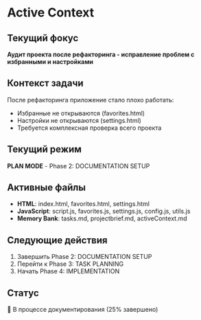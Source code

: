 # Active Context

## Текущий фокус
**Аудит проекта после рефакторинга - исправление проблем с избранными и настройками**

## Контекст задачи
После рефакторинга приложение стало плохо работать:
- Избранные не открываются (favorites.html)
- Настройки не открываются (settings.html)
- Требуется комплексная проверка всего проекта

## Текущий режим
**PLAN MODE** - Phase 2: DOCUMENTATION SETUP

## Активные файлы
- **HTML**: index.html, favorites.html, settings.html
- **JavaScript**: script.js, favorites.js, settings.js, config.js, utils.js
- **Memory Bank**: tasks.md, projectbrief.md, activeContext.md

## Следующие действия
1. Завершить Phase 2: DOCUMENTATION SETUP
2. Перейти к Phase 3: TASK PLANNING
3. Начать Phase 4: IMPLEMENTATION

## Статус
🚧 В процессе документирования (25% завершено)
